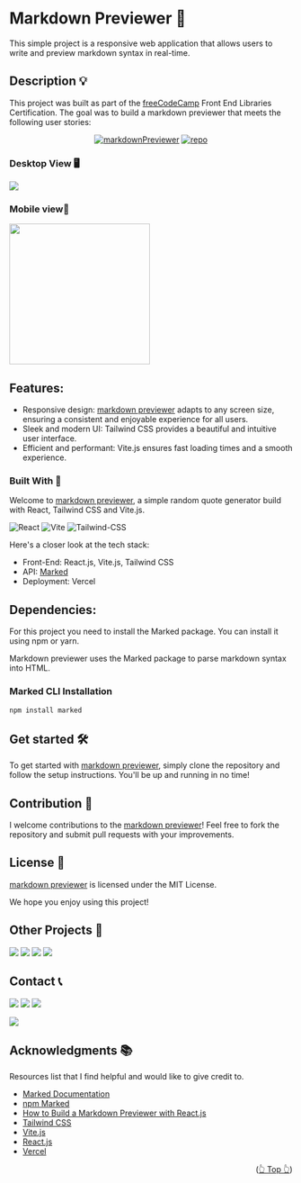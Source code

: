 <div id="top"></div>

# Markdown Previewer 📝

This simple project is a responsive web application that allows users to write and preview markdown syntax in real-time.

## Description 💡

This project was built as part of the [freeCodeCamp](https://www.freecodecamp.org/) Front End Libraries Certification. The goal was to build a markdown previewer that meets the following user stories:

<div align="center">

[![markdownPreviewer](https://img.shields.io/badge/View%20Demo-000?style=for-the-badge&logo=Google-Chrome&logoColor=white)](https://markdown.jpdiaz.dev/)
[![repo](https://img.shields.io/badge/View%20Code-000?style=for-the-badge&logo=GitHub&logoColor=white)](https://pr.new/github.com/JuanPabloDiaz/markdownPreviewer)

</div>

### Desktop View 🖥️

<img src="./image.png" width="" />

### Mobile view📱

<img src="./mobile.png" width="250" />

## Features:

- Responsive design: [markdown previewer](https://markdown.jpdiaz.dev) adapts to any screen size, ensuring a consistent and enjoyable experience for all users.
- Sleek and modern UI: Tailwind CSS provides a beautiful and intuitive user interface.
- Efficient and performant: Vite.js ensures fast loading times and a smooth experience.

### Built With 🔑

Welcome to [markdown previewer](https://quote.jpdiaz.dev), a simple random quote generator build with React, Tailwind CSS and Vite.js.

![React](https://img.shields.io/badge/React-61DAFB.svg?style=for-the-badge&logo=React&logoColor=black)
![Vite](https://img.shields.io/badge/Vite-646CFF.svg?style=for-the-badge&logo=Vite&logoColor=white)
![Tailwind-CSS](https://img.shields.io/badge/Tailwind%20CSS-06B6D4.svg?style=for-the-badge&logo=Tailwind-CSS&logoColor=white)

Here's a closer look at the tech stack:

- Front-End: React.js, Vite.js, Tailwind CSS
- API: [Marked](https://www.npmjs.com/package/marked)
- Deployment: Vercel

## Dependencies:

For this project you need to install the Marked package. You can install it using npm or yarn.

Markdown previewer uses the Marked package to parse markdown syntax into HTML.

### Marked CLI Installation

```bash
npm install marked
```

## Get started 🛠️

To get started with [markdown previewer](https://markdown.jpdiaz.dev), simply clone the repository and follow the setup instructions. You'll be up and running in no time!

## Contribution 🤝

I welcome contributions to the [markdown previewer](https://markdown.jpdiaz.dev)! Feel free to fork the repository and submit pull requests with your improvements.

## License 📜

[markdown previewer](https://markdown.jpdiaz.dev) is licensed under the MIT License.

We hope you enjoy using this project!

<!-- OTHER PROJECTS -->

## Other Projects 🚀

![](https://img.shields.io/badge/Platzi_Repos-121f3d?style=for-the-badge&logo=Platzi&logoColor=98CA3F)
[![](https://img.shields.io/badge/2021-222?style=for-the-badge)](https://github.com/JuanPabloDiaz/platzi/tree/main/2021)
[![](https://img.shields.io/badge/2022-222?style=for-the-badge)](https://github.com/JuanPabloDiaz/platzi/tree/main/2022)
[![](https://img.shields.io/badge/2023-222?style=for-the-badge)](https://github.com/JuanPabloDiaz/platzi/tree/main/2023)

<!-- CONTACT -->

## Contact 📞

[![](https://img.shields.io/badge/@1diazdev-fff?style=for-the-badge&logo=linkedin&logoColor=0A66C2)](https://www.linkedin.com/in/1diazdev/)
[![](https://img.shields.io/badge/@1diazdev-fff?style=for-the-badge&logo=Twitter&logoColor=1DA1F2)](https://www.twitter.com/1diazdev)
[![](https://img.shields.io/badge/Gmail-fff?style=for-the-badge&logo=gmail&logoColor=EA4335)](mailto:juan.diaz93@hotmail.com)

[![](https://img.shields.io/badge/Platzi_Profile-121f3d?style=for-the-badge&logo=Platzi&logoColor=98CA3F)](https://platzi.com/p/DiazJuan/)

<!-- ACKNOWLEDGMENTS -->

## Acknowledgments 📚

Resources list that I find helpful and would like to give credit to.

- [Marked Documentation](https://marked.js.org/)
- [npm Marked](https://www.npmjs.com/package/marked)
- [How to Build a Markdown Previewer with React.js](https://www.freecodecamp.org/news/build-a-markdown-previewer-with-react-js/)
- [Tailwind CSS](https://tailwindcss.com/)
- [Vite.js](https://vitejs.dev/)
- [React.js](https://reactjs.org/)
- [Vercel](https://vercel.com/)

<p align="right">(<a href="#top">👆 Top 👆</a>)</p>
